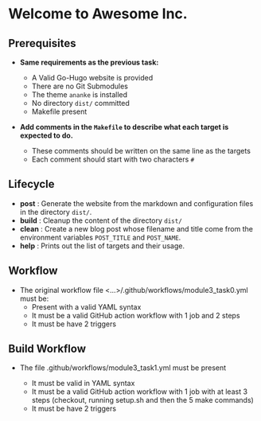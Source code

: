 # Welcome to Awesome Inc.
## Prerequisites
-   **Same requirements as the previous task:**
    
    -   A Valid Go-Hugo website is provided
    -   There are no Git Submodules
    -   The theme  `ananke`  is installed
    -   No directory  `dist/`  committed
    -   Makefile present
-   **Add comments in the  `Makefile`  to describe what each target is expected to do.**
    
    -   These comments should be written on the same line as the targets
    -   Each comment should start with two characters  `#`

## Lifecycle
-   **post** : Generate the website from the markdown and configuration files in the directory `dist/`.
-   **build** : Cleanup the content of the directory `dist/`
-   **clean** : Create a new blog post whose filename and title come from the environment variables `POST_TITLE` and `POST_NAME`.
-   **help** : Prints out the list of targets and their usage.

## Workflow
-  The original workflow file <...>/.github/workflows/module3_task0.yml must be:
   -  Present with a valid YAML syntax
   -  It must be a valid GitHub action workflow with 1 job and 2 steps
   -  It must be have 2 triggers

## Build Workflow
-  The file .github/workflows/module3_task1.yml must be present

   -  It must be valid in YAML syntax
   -  It must be a valid GitHub action workflow with 1 job with at least 3 steps (checkout, running setup.sh and then the 5 make commands)
   -  It must be have 2 triggers
